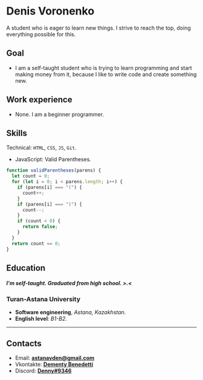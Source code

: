 # **Denis Voronenko**

A student who is eager to learn new things. I strive to reach the top, doing everything possible for this.

## Goal

- I am a self-taught student who is trying to learn programming and start making money from it, because I like to write code and create something new.

## Work experience

- None. I am a beginner programmer.

## Skills

Technical: `HTML`, `CSS`, `JS`, `Git`.

- JavaScript: Valid Parentheses.

```js
function validParentheses(parens) {
  let count = 0;
  for (let i = 0; i < parens.length; i++) {
    if (parens[i] === "(") {
      count++;
    }
    if (parens[i] === ")") {
      count--;
    }
    if (count < 0) {
      return false;
    }
  }
  return count == 0;
}
```

## Education

##### I'm self-taught. Graduated from high school. >.<

### Turan-Astana University

- **Software engineering**, _Astana, Kazakhstan_.
- **English level**: _B1-B2_.

---

## Contacts

- Email: **<astanavden@gmail.com>**
- Vkontakte: **[Dementy Benedetti](https://vk.com/yushka19)**
- Discord: **[Denny#9346](https://discordapp.com/users/355352693180596224)**  
